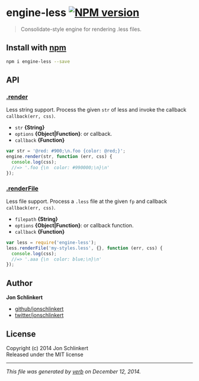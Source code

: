 # engine-less [![NPM version](https://badge.fury.io/js/engine-less.svg)](http://badge.fury.io/js/engine-less)

> Consolidate-style engine for rendering .less files.

## Install with [npm](npmjs.org)

```bash
npm i engine-less --save
```

## API
### [.render](index.js#L51)

Less string support. Process the given `str` of less and invoke the callback `callback(err, css)`.

* `str` **{String}**    
* `options` **{Object|Function}**: or callback.    
* `callback` **{Function}**    

```js
var str = '@red: #900;\n.foo {color: @red;}';
engine.render(str, function (err, css) {
  console.log(css);
  //=> '.foo {\n  color: #990000;\n}\n'
});
```

### [.renderFile](index.js#L94)

Less file support. Process a `.less` file at the given `fp` and callback `callback(err, css)`.

* `filepath` **{String}**    
* `options` **{Object|Function}**: or callback function.    
* `callback` **{Function}**    

```js
var less = require('engine-less');
less.renderFile('my-styles.less', {}, function (err, css) {
  console.log(css);
  //=> '.aaa {\n  color: blue;\n}\n'
});
```


## Author

**Jon Schlinkert**
 
+ [github/jonschlinkert](https://github.com/jonschlinkert)
+ [twitter/jonschlinkert](http://twitter.com/jonschlinkert) 

## License
Copyright (c) 2014 Jon Schlinkert  
Released under the MIT license

***

_This file was generated by [verb](https://github.com/assemble/verb) on December 12, 2014._
